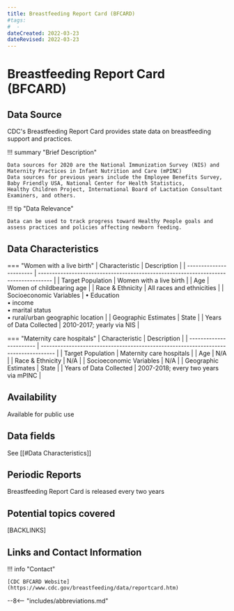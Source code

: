 ```yaml
---
title: Breastfeeding Report Card (BFCARD)
#tags:
#  - 
dateCreated: 2022-03-23
dateRevised: 2022-03-23
---
```

# Breastfeeding Report Card (BFCARD)

## Data Source
CDC's Breastfeeding Report Card provides state data on breastfeeding support and practices.

!!! summary "Brief Description"

    Data sources for 2020 are the National Immunization Survey (NIS) and Maternity Practices in Infant Nutrition and Care (mPINC)
    Data sources for previous years include the Employee Benefits Survey, Baby Friendly USA, National Center for Health Statistics, 
    Healthy Children Project, International Board of Lactation Consultant Examiners, and others. 

    
!!! tip "Data Relevance"

    Data can be used to track progress toward Healthy People goals and assess practices and policies affecting newborn feeding.
    
## Data Characteristics
=== "Women with a live birth"
    | Characteristic          | Description                                                                         |
    | ----------------------- | ----------------------------------------------------------------------------------- |
    | Target Population       | Women with a live birth                                                             |
    | Age                     | Women of childbearing age                                                           |
    | Race & Ethnicity        | All races and ethnicities                                                           |
    | Socioeconomic Variables | • Education<br/>• income<br/>• marital status<br/>• rural/urban geographic location |
    | Geographic Estimates    | State                                                                               |
    | Years of Data Collected | 2010-2017; yearly via NIS                                                                                    |

=== "Maternity care hospitals"
    | Characteristic          | Description                                                                         |
    | ----------------------- | ----------------------------------------------------------------------------------- |
    | Target Population       | Maternity care hospitals                                                            |
    | Age                     | N/A                                                           |
    | Race & Ethnicity        | N/A                                                           |
    | Socioeconomic Variables | N/A |
    | Geographic Estimates    | State                                                                               |
    | Years of Data Collected | 2007-2018; every two years via mPINC                                                                                  |
	
## Availability
Available for public use

## Data fields 
See [[#Data Characteristics]]

## Periodic Reports
Breastfeeding Report Card is released every two years

## Potential topics covered
[BACKLINKS]

## Links and Contact Information
!!! info "Contact"

    [CDC BFCARD Website](https://www.cdc.gov/breastfeeding/data/reportcard.htm)

--8<-- "includes/abbreviations.md"
